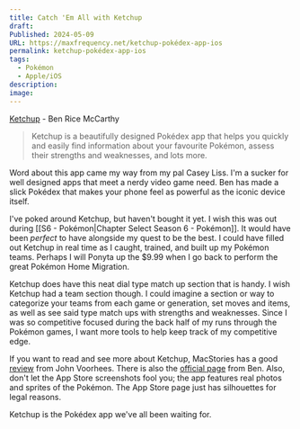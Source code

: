 ```yaml
---
title: Catch 'Em All with Ketchup
draft: 
Published: 2024-05-09
URL: https://maxfrequency.net/ketchup-pokédex-app-ios
permalink: ketchup-pokédex-app-ios
tags:
  - Pokémon
  - Apple/iOS
description: 
image:
---
```

[Ketchup](https://apps.apple.com/us/app/ketchup-for-pok%C3%A9mon/id6477297968) - Ben Rice McCarthy

> Ketchup is a beautifully designed Pokédex app that helps you quickly and easily find information about your favourite Pokémon, assess their strengths and weaknesses, and lots more.

Word about this app came my way from my pal Casey Liss. I'm a sucker for well designed apps that meet a nerdy video game need. Ben has made a slick Pokédex that makes your phone feel as powerful as the iconic device itself.

I've poked around Ketchup, but haven't bought it yet. I wish this was out during [[S6 - Pokémon|Chapter Select Season 6 - Pokémon]]. It would have been *perfect* to have alongside my quest to be the best. I could have filled out Ketchup in real time as I caught, trained, and built up my Pokémon teams. Perhaps I will Ponyta up the $9.99 when I go back to perform the great Pokémon Home Migration.

Ketchup does have this neat dial type match up section that is handy. I wish Ketchup had a team section though. I could imagine a section or way to categorize your teams from each game or generation, set moves and items, as well as see said type match ups with strengths and weaknesses. Since I was so competitive focused during the back half of my runs through the Pokémon games, I want more tools to help keep track of my competitive edge.

If you want to read and see more about Ketchup, MacStories has a good [review](https://www.macstories.net/reviews/ketchup-the-only-pokemon-companion-app-youll-ever-need/) from John Voorhees. There is also the [official page](https://benricemccarthy.com/ketchup/) from Ben. Also, don't let the App Store screenshots fool you; the app features real photos and sprites of the Pokémon. The App Store page just has silhouettes for legal reasons.

Ketchup is the Pokédex app we've all been waiting for. 